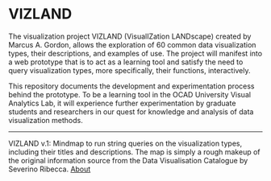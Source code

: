 #    VIZLAND

The visualization project VIZLAND (VisualIZation LANDscape) created by Marcus A. Gordon, allows the exploration of 60 common data visualization types, their descriptions, and examples of use.  The project will manifest into a web prototype that is to act as a learning tool and satisfy the need to query visualization types, more specifically, their functions, interactively.

This repository documents the development and experimentation process behind the prototype.  To be a learning tool in the OCAD University Visual Analytics Lab, it will experience further experimentation by graduate students and researchers in our quest for knowledge and analysis of data visualization methods.


<hr />

VIZLAND v.1: Mindmap to run string queries on the visualization types, including their titles and descriptions.  The map is simply a rough makeup of the original information source from the Data Visualisation Catalogue by Severino Ribecca. [About](http://www.datavizcatalogue.com/about.html)
